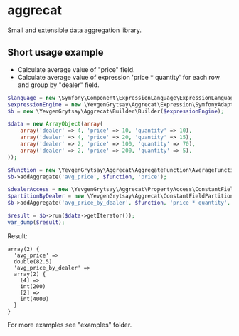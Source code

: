 # aggrecat
Small and extensible data aggregation library.

## Short usage example
* Calculate average value of "price" field.
* Calculate average value of expression 'price * quantity' for each row and group by "dealer" field.
```php
$language = new \Symfony\Component\ExpressionLanguage\ExpressionLanguage();
$expressionEngine = new \YevgenGrytsay\Aggrecat\Expression\SymfonyAdapter($language);
$b = new \YevgenGrytsay\Aggrecat\Builder\Builder($expressionEngine);

$data = new ArrayObject(array(
    array('dealer' => 4, 'price' => 10, 'quantity' => 10),
    array('dealer' => 4, 'price' => 20, 'quantity' => 15),
    array('dealer' => 2, 'price' => 100, 'quantity' => 70),
    array('dealer' => 2, 'price' => 200, 'quantity' => 5),
));

$function = new \YevgenGrytsay\Aggrecat\AggregateFunction\AverageFunction();
$b->addAggregate('avg_price', $function, 'price');

$dealerAccess = new \YevgenGrytsay\Aggrecat\PropertyAccess\ConstantFieldAccess('dealer');
$partitionByDealer = new \YevgenGrytsay\Aggrecat\ConstantFieldPartition($dealerAccess);
$b->addAggregate('avg_price_by_dealer', $function, 'price * quantity', $partitionByDealer);

$result = $b->run($data->getIterator());
var_dump($result);
```

Result:
```
array(2) {
  'avg_price' =>
  double(82.5)
  'avg_price_by_dealer' =>
  array(2) {
    [4] =>
    int(200)
    [2] =>
    int(4000)
  }
}
```
For more examples see "examples" folder.